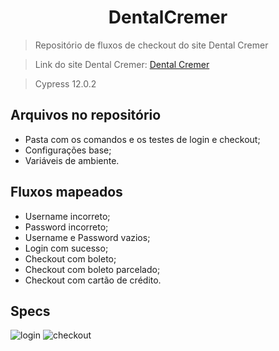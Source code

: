 # <h1 align="center">DentalCremer</h1>

> Repositório de fluxos de checkout do site Dental Cremer

> Link do site Dental Cremer: [Dental Cremer](https://staging01.dentalcremer.com.br)

> Cypress 12.0.2

## Arquivos no repositório

+ Pasta com os comandos e os testes de login e checkout;
+ Configurações base;
+ Variáveis de ambiente.

## Fluxos mapeados

+ Username incorreto;
+ Password incorreto;
+ Username e Password vazios;
+ Login com sucesso;
+ Checkout com boleto;
+ Checkout com boleto parcelado;
+ Checkout com cartão de crédito.

## Specs

![login](https://github.com/viniciusmaires/DentalCremer/assets/47637775/640de997-91da-4188-9a38-a5a875b3e924)
![checkout](https://github.com/viniciusmaires/DentalCremer/assets/47637775/e8ad6fdf-6cc5-46e7-8b71-f519753bb212)
